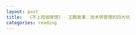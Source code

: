 ```yaml
---
layout: post
title:  《不上班咖啡馆》- 王鹏故事：技术转管理的四大坑
categories: reading
---
```



<!--stackedit_data:
eyJoaXN0b3J5IjpbOTA5OTgxMTU0XX0=
-->